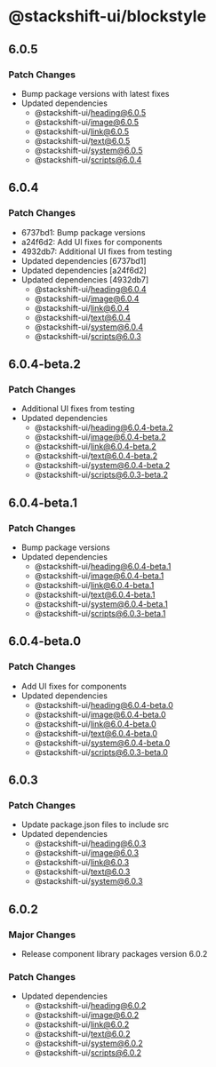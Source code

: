 # @stackshift-ui/blockstyle

## 6.0.5

### Patch Changes

- Bump package versions with latest fixes
- Updated dependencies
  - @stackshift-ui/heading@6.0.5
  - @stackshift-ui/image@6.0.5
  - @stackshift-ui/link@6.0.5
  - @stackshift-ui/text@6.0.5
  - @stackshift-ui/system@6.0.5
  - @stackshift-ui/scripts@6.0.4

## 6.0.4

### Patch Changes

- 6737bd1: Bump package versions
- a24f6d2: Add UI fixes for components
- 4932db7: Additional UI fixes from testing
- Updated dependencies [6737bd1]
- Updated dependencies [a24f6d2]
- Updated dependencies [4932db7]
  - @stackshift-ui/heading@6.0.4
  - @stackshift-ui/image@6.0.4
  - @stackshift-ui/link@6.0.4
  - @stackshift-ui/text@6.0.4
  - @stackshift-ui/system@6.0.4
  - @stackshift-ui/scripts@6.0.3

## 6.0.4-beta.2

### Patch Changes

- Additional UI fixes from testing
- Updated dependencies
  - @stackshift-ui/heading@6.0.4-beta.2
  - @stackshift-ui/image@6.0.4-beta.2
  - @stackshift-ui/link@6.0.4-beta.2
  - @stackshift-ui/text@6.0.4-beta.2
  - @stackshift-ui/system@6.0.4-beta.2
  - @stackshift-ui/scripts@6.0.3-beta.2

## 6.0.4-beta.1

### Patch Changes

- Bump package versions
- Updated dependencies
  - @stackshift-ui/heading@6.0.4-beta.1
  - @stackshift-ui/image@6.0.4-beta.1
  - @stackshift-ui/link@6.0.4-beta.1
  - @stackshift-ui/text@6.0.4-beta.1
  - @stackshift-ui/system@6.0.4-beta.1
  - @stackshift-ui/scripts@6.0.3-beta.1

## 6.0.4-beta.0

### Patch Changes

- Add UI fixes for components
- Updated dependencies
  - @stackshift-ui/heading@6.0.4-beta.0
  - @stackshift-ui/image@6.0.4-beta.0
  - @stackshift-ui/link@6.0.4-beta.0
  - @stackshift-ui/text@6.0.4-beta.0
  - @stackshift-ui/system@6.0.4-beta.0
  - @stackshift-ui/scripts@6.0.3-beta.0

## 6.0.3

### Patch Changes

- Update package.json files to include src
- Updated dependencies
  - @stackshift-ui/heading@6.0.3
  - @stackshift-ui/image@6.0.3
  - @stackshift-ui/link@6.0.3
  - @stackshift-ui/text@6.0.3
  - @stackshift-ui/system@6.0.3

## 6.0.2

### Major Changes

- Release component library packages version 6.0.2

### Patch Changes

- Updated dependencies
  - @stackshift-ui/heading@6.0.2
  - @stackshift-ui/image@6.0.2
  - @stackshift-ui/link@6.0.2
  - @stackshift-ui/text@6.0.2
  - @stackshift-ui/system@6.0.2
  - @stackshift-ui/scripts@6.0.2
